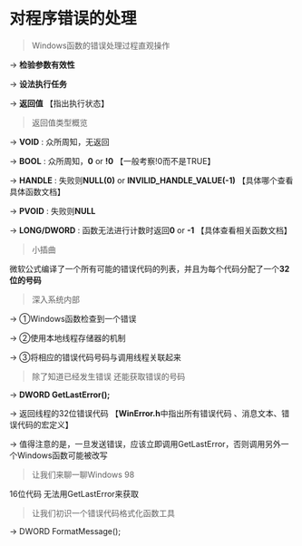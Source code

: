 # 对程序错误的处理

> Windows函数的错误处理过程直观操作

->	**检验参数有效性**

->	**设法执行任务**

->	**返回值** 【指出执行状态】

> 返回值类型概览

->	**VOID** : 众所周知，无返回

->	**BOOL** : 众所周知，**0**  or  **!0** 【一般考察!0而不是TRUE】

->	**HANDLE** : 失败则**NULL(0)** or  **INVILID_HANDLE_VALUE(-1)** 【具体哪个查看具体函数文档】

->	**PVOID** : 失败则**NULL**

->	**LONG/DWORD** : 函数无法进行计数时返回**0**  or  **-1** 【具体查看相关函数文档】

> 小插曲

微软公式编译了一个所有可能的错误代码的列表，并且为每个代码分配了一个**32位的号码**

> 深入系统内部

->	①Windows函数检查到一个错误

->	②使用本地线程存储器的机制 

->	③将相应的错误代码号码与调用线程关联起来

> 除了知道已经发生错误  还能获取错误的号码

->	**DWORD GetLastError();** 

->	返回线程的32位错误代码 【**WinError.h**中指出所有错误代码 、消息文本、错误代码的宏定义】

->	值得注意的是，一旦发送错误，应该立即调用GetLastError，否则调用另外一个Windows函数可能被改写

> 让我们来聊一聊Windows 98

16位代码  无法用GetLastError来获取

> 让我们初识一个错误代码格式化函数工具 

->	DWORD	FormatMessage();
